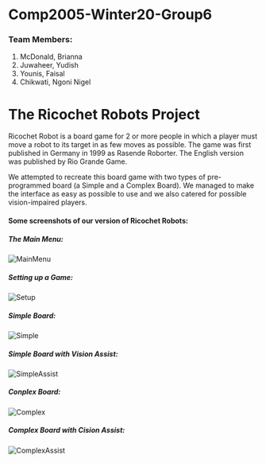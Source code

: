 # Comp2005-Winter20-Group6
### Team Members:
1. McDonald, Brianna
2. Juwaheer, Yudish
3. Younis, Faisal
4. Chikwati, Ngoni Nigel

# The Ricochet Robots Project
Ricochet Robot is a board game for 2 or more people in which a player must
move a robot to its target in as few moves as possible. The game was first
published in Germany in 1999 as Rasende Roborter. The English version was
published by Rio Grande Game.

We attempted to recreate this board game with two types of pre-programmed
board (a Simple and a Complex Board). We managed to make the interface as
easy as possible to use and we also catered for possible vision-impaired
players.

#### Some screenshots of our version of Ricochet Robots:

##### The Main Menu:
![MainMenu](https://github.com/briannamcdonald/comp2005-winter20-group6/blob/master/Group%206%20Iteration%204/Screenshots%20and%20Recordings/Main%20Menu.png)

##### Setting up a Game:
![Setup](https://github.com/briannamcdonald/comp2005-winter20-group6/blob/master/Group%206%20Iteration%204/Screenshots%20and%20Recordings/Setting%20Up%20a%20Game.png)

##### Simple Board:
![Simple](https://github.com/briannamcdonald/comp2005-winter20-group6/blob/master/Group%206%20Iteration%204/Screenshots%20and%20Recordings/Simple%20Board.png)

##### Simple Board with Vision Assist:
![SimpleAssist](https://github.com/briannamcdonald/comp2005-winter20-group6/blob/master/Group%206%20Iteration%204/Screenshots%20and%20Recordings/Simple%20Colour%20Vision%20Assistance%20Board.png)

##### Conplex Board:
![Complex](https://github.com/briannamcdonald/comp2005-winter20-group6/blob/master/Group%206%20Iteration%204/Screenshots%20and%20Recordings/Complex%20Board.png)

##### Complex Board with Cision Assist:
![ComplexAssist](https://github.com/briannamcdonald/comp2005-winter20-group6/blob/master/Group%206%20Iteration%204/Screenshots%20and%20Recordings/Complex%20Colour%20Vision%20Assistance%20Board.png)
